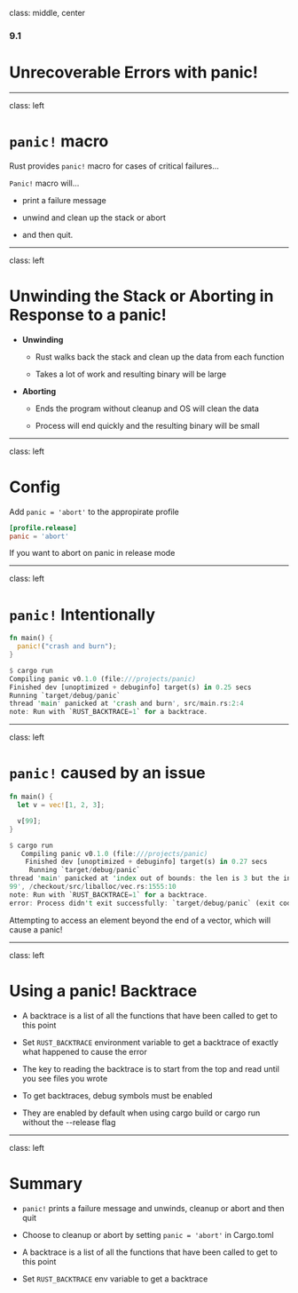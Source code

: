 class: middle, center

### 9.1

# Unrecoverable Errors with panic!

---

class: left

# `panic!` macro

Rust provides `panic!` macro for cases of critical failures...

`Panic!` macro will...

  * print a failure message

  * unwind and clean up the stack or abort

  * and then quit.

---

class: left

# Unwinding the Stack or Aborting in Response to a panic!

* **Unwinding**

  * Rust walks back the stack and clean up the data from each function

  * Takes a lot of work and resulting binary will be large

* **Aborting**

  * Ends the program without cleanup and OS will clean the data

  * Process will end quickly and the resulting binary will be small

---

class: left

# Config

Add `panic = 'abort'` to the appropirate profile

```TOML
[profile.release]
panic = 'abort'
```

If you want to abort on panic in release mode

---

class: left

# `panic!` Intentionally

```rust
fn main() {
  panic!("crash and burn");
}
```

```rust
$ cargo run
Compiling panic v0.1.0 (file:///projects/panic)
Finished dev [unoptimized + debuginfo] target(s) in 0.25 secs
Running `target/debug/panic`
thread 'main' panicked at 'crash and burn', src/main.rs:2:4
note: Run with `RUST_BACKTRACE=1` for a backtrace.
```

---

class: left

# `panic!` caused by an issue

```rust
fn main() {
  let v = vec![1, 2, 3];

  v[99];
}
```

```rust
$ cargo run
   Compiling panic v0.1.0 (file:///projects/panic)
    Finished dev [unoptimized + debuginfo] target(s) in 0.27 secs
     Running `target/debug/panic`
thread 'main' panicked at 'index out of bounds: the len is 3 but the index is
99', /checkout/src/liballoc/vec.rs:1555:10
note: Run with `RUST_BACKTRACE=1` for a backtrace.
error: Process didn't exit successfully: `target/debug/panic` (exit code: 101)
```

Attempting to access an element beyond the end of a vector, which will cause a panic!

---

class: left

# Using a panic! Backtrace

* A backtrace is a list of all the functions that have been called to get to
  this point

* Set `RUST_BACKTRACE` environment variable to get a backtrace of exactly what
  happened to cause the error

* The key to reading the backtrace is to start from the top and read until you
  see files you wrote

* To get backtraces, debug symbols must be enabled

* They are enabled by default when using cargo build or cargo run without the
  --release flag

---

class: left

# Summary

* `panic!` prints a failure message and unwinds, cleanup or abort and then quit

* Choose to cleanup or abort by setting `panic = 'abort'` in Cargo.toml

* A backtrace is a list of all the functions that have been called to get to this point

* Set `RUST_BACKTRACE` env variable to get a backtrace
